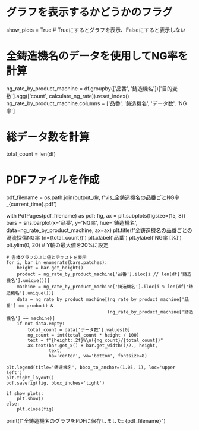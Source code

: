 # グラフを表示するかどうかのフラグ
show_plots = True  # Trueにするとグラフを表示、Falseにすると表示しない

# 全鋳造機名のデータを使用してNG率を計算
ng_rate_by_product_machine = df.groupby(['品番', '鋳造機名'])['目的変数'].agg(['count', calculate_ng_rate]).reset_index()
ng_rate_by_product_machine.columns = ['品番', '鋳造機名', 'データ数', 'NG率']

# 総データ数を計算
total_count = len(df)

# PDFファイルを作成
pdf_filename = os.path.join(output_dir, f'vis_全鋳造機名の品番ごとNG率_{current_time}.pdf')

with PdfPages(pdf_filename) as pdf:
    fig, ax = plt.subplots(figsize=(15, 8))
    bars = sns.barplot(x='品番', y='NG率', hue='鋳造機名', data=ng_rate_by_product_machine, ax=ax)
    plt.title(f'全鋳造機名の品番ごとの渦流探傷NG率 (n={total_count})')
    plt.xlabel('品番')
    plt.ylabel('NG率 [%]')
    plt.ylim(0, 20)  # Y軸の最大値を20%に設定
    
    # 各棒グラフの上に値とテキストを表示
    for i, bar in enumerate(bars.patches):
        height = bar.get_height()
        product = ng_rate_by_product_machine['品番'].iloc[i // len(df['鋳造機名'].unique())]
        machine = ng_rate_by_product_machine['鋳造機名'].iloc[i % len(df['鋳造機名'].unique())]
        data = ng_rate_by_product_machine[(ng_rate_by_product_machine['品番'] == product) & 
                                          (ng_rate_by_product_machine['鋳造機名'] == machine)]
        if not data.empty:
            total_count = data['データ数'].values[0]
            ng_count = int(total_count * height / 100)
            text = f"{height:.2f}%\n({ng_count}/{total_count})"
            ax.text(bar.get_x() + bar.get_width()/2., height,
                    text,
                    ha='center', va='bottom', fontsize=8)
    
    plt.legend(title='鋳造機名', bbox_to_anchor=(1.05, 1), loc='upper left')
    plt.tight_layout()
    pdf.savefig(fig, bbox_inches='tight')
    
    if show_plots:
        plt.show()
    else:
        plt.close(fig)

print(f"全鋳造機名のグラフをPDFに保存しました: {pdf_filename}")

